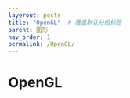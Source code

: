 ```yaml
---
layerout: posts
title: "OpenGL"  # 覆盖默认分组标题
parent: 图形
nav_order: 1
permalink: /OpenGL/
---
```


# OpenGL
